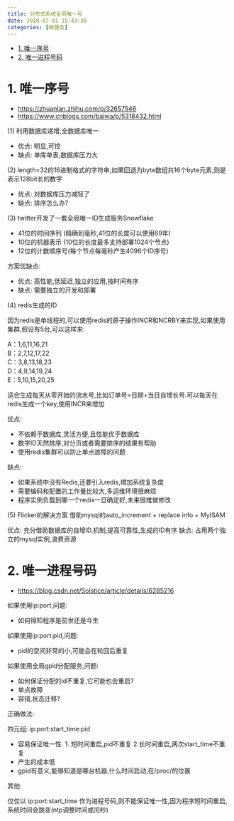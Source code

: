 ```yaml
---
title: 分布式系统全局唯一号
date: 2018-07-01 15:43:39
categories: [微服务]
---
```


<!-- TOC -->

- [1. 唯一序号](#1-唯一序号)
- [2. 唯一进程号码](#2-唯一进程号码)

<!-- /TOC -->




<a id="markdown-1-唯一序号" name="1-唯一序号"></a>
# 1. 唯一序号

* https://zhuanlan.zhihu.com/p/32657546 
* https://www.cnblogs.com/baiwa/p/5318432.html

(1) 利用数据库递增,全数据库唯一
* 优点: 明显,可控
* 缺点: 单库单表,数据库压力大

(2) length=32的16进制格式的字符串,如果回退为byte数组共16个byte元素,则是表示128bit长的数字
* 优点: 对数据库压力减轻了
* 缺点: 排序怎么办?

(3) twitter开发了一套全局唯一ID生成服务Snowflake
* 41位的时间序列 (精确到毫秒,41位的长度可以使用69年)
* 10位的机器表示 (10位的长度最多支持部署1024个节点)
* 12位的计数顺序号(每个节点每毫秒产生4096个ID序号)

方案优缺点:
* 优点: 高性能,低延迟,独立的应用,按时间有序
* 缺点: 需要独立的开发和部署

(4) redis生成的ID

因为redis是单线程的,可以使用redis的原子操作INCR和NCRBY来实现,如果使用集群,假设有5台,可以这样来:

A：1,6,11,16,21  
B：2,7,12,17,22  
C：3,8,13,18,23  
D：4,9,14,19,24  
E：5,10,15,20,25  

适合生成每天从零开始的流水号,比如订单号=日期+当日自增长号.可以每天在redis生成一个key,使用INCR来增加

优点: 
* 不依赖于数据库,灵活方便,且性能优于数据库
* 数字ID天然排序,对分页或者需要排序的结果有帮助
* 使用redis集群可以防止单点故障的问题

缺点:
* 如果系统中没有Redis,还要引入redis,增加系统复杂度
* 需要编码和配置的工作量比较大,多运维环境很麻烦
* 程序实例负载到哪一个redis一旦确定好,未来很难做修改

(5) Flicker的解决方案
借助mysql的auto_increment + replace info + MyISAM

优点: 充分借助数据库的自增ID,机制,提高可靠性,生成的ID有序
缺点: 占用两个独立的mysql实例,浪费资源


<a id="markdown-2-唯一进程号码" name="2-唯一进程号码"></a>
# 2. 唯一进程号码

* https://blog.csdn.net/Solstice/article/details/6285216


如果使用ip:port,问题:
* 如何得知程序是前世还是今生

如果使用ip:port:pid,问题:
* pid的空间非常的小,可能会在轮回后重复

如果使用全局gpid分配服务,问题:
* 如何保证分配的id不重复,它可能也会重启?
* 单点故障
* 容错,状态迁移?

正确做法:

四元组: ip:port:start_time:pid
* 容易保证唯一性. 1. 短时间重启,pid不重复 2.长时间重启,两次start_time不重复
* 产生的成本低
* gpid有意义,能够知道是哪台机器,什么时间启动,在/proc/的位置

其他:

仅仅以 ip:port:start_time 作为进程号码,则不能保证唯一性,因为程序短时间重启,系统时间会跳变(ntp调整时间或闰秒)

